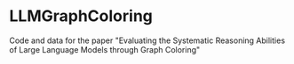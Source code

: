 # LLMGraphColoring
Code and data for the paper "Evaluating the Systematic Reasoning Abilities of Large Language Models through Graph Coloring"
